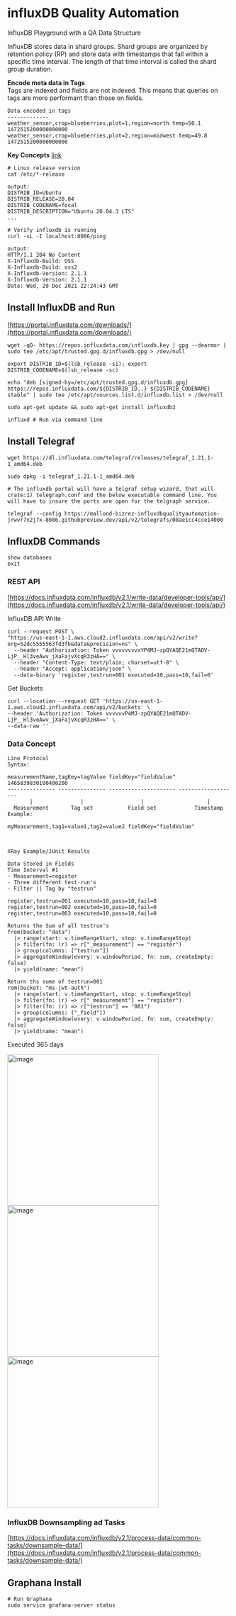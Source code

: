 # influxDB Quality Automation
InfluxDB Playground with a QA Data Structure

InfluxDB stores data in shard groups. Shard groups are organized by retention policy (RP) and store data with timestamps that fall within a specific time interval. The length of that time interval is called the shard group duration.

**Encode meta data in Tags**  
Tags are indexed and fields are not indexed. This means that queries on tags are more performant than those on fields.

```
Data encoded in tags
-------------
weather_sensor,crop=blueberries,plot=1,region=north temp=50.1 1472515200000000000
weather_sensor,crop=blueberries,plot=2,region=midwest temp=49.8 1472515200000000000
```
**Key Concepts** [link](https://archive.docs.influxdata.com/influxdb/v1.2/concepts/key_concepts/)

```
# Linux release version
cat /etc/*-release 

output:
DISTRIB_ID=Ubuntu
DISTRIB_RELEASE=20.04
DISTRIB_CODENAME=focal
DISTRIB_DESCRIPTION="Ubuntu 20.04.3 LTS"
...
```
```
# Verify influxdb is running
curl -sL -I localhost:8086/ping

output:
HTTP/1.1 204 No Content
X-Influxdb-Build: OSS
X-Influxdb-Build: oss2
X-Influxdb-Version: 2.1.1
X-Influxdb-Version: 2.1.1
Date: Wed, 29 Dec 2021 22:24:43 GMT

```
## Install InfluxDB and Run

[https://portal.influxdata.com/downloads/](https://portal.influxdata.com/downloads/)

```
wget -qO- https://repos.influxdata.com/influxdb.key | gpg --dearmor | sudo tee /etc/apt/trusted.gpg.d/influxdb.gpg > /dev/null

export DISTRIB_ID=$(lsb_release -si); export DISTRIB_CODENAME=$(lsb_release -sc)

echo "deb [signed-by=/etc/apt/trusted.gpg.d/influxdb.gpg] https://repos.influxdata.com/${DISTRIB_ID,,} ${DISTRIB_CODENAME} stable" | sudo tee /etc/apt/sources.list.d/influxdb.list > /dev/null

sudo apt-get update && sudo apt-get install influxdb2

```
```
influxd # Run via command line
```

## Install Telegraf
```
wget https://dl.influxdata.com/telegraf/releases/telegraf_1.21.1-1_amd64.deb

sudo dpkg -i telegraf_1.21.1-1_amd64.deb
```

```
# The influxdb portal will have a telgraf setup wizard, that will crate:1) telegraph.conf and the below executable command line. You will have to insure the ports are open for the telgraph service.

telegraf --config https://mallond-bizrez-influxdbqualityautomation-jrwvr7x2j7x-8086.githubpreview.dev/api/v2/telegrafs/08ae1cc4cce14000
```


## InfluxDB Commands
```
show databases
exit
```

### REST API
[https://docs.influxdata.com/influxdb/v2.1/write-data/developer-tools/api/](https://docs.influxdata.com/influxdb/v2.1/write-data/developer-tools/api/)

InfluxDB API Write
```
curl --request POST \
"https://us-east-1-1.aws.cloud2.influxdata.com/api/v2/write?org=52dc5555563fd3fb&data&precision=ns" \
  --header "Authorization: Token vvvvvvvvxYP4MJ-zpQYAQE21mQTADV-LjP__Hl3veAwv_jXaFajvXcqR3zHA==" \
  --header "Content-Type: text/plain; charset=utf-8" \
  --header "Accept: application/json" \
  --data-binary 'register,testrun=001 executed=10,pass=10,fail=0'
```
Get Buckets
```
curl --location --request GET 'https://us-east-1-1.aws.cloud2.influxdata.com/api/v2/buckets' \
--header 'Authorization: Token vvvvvvP4MJ-zpQYAQE21mQTADV-LjP__Hl3veAwv_jXaFajvXcqR3zHA==' \
--data-raw ''
```

### Data Concept
```
Line Protocal
Syntax:

measurementName,tagKey=tagValue fieldKey="fieldValue" 1465839830100400200
--------------- --------------- --------------------- -------------------
       |               |                  |                    |
  Measurement       Tag set           Field set            Timestamp
Example:

myMeasurement,tag1=value1,tag2=value2 fieldKey="fieldValue"  



XRay Example/JUnit Results

Data Stored in Fields
Time Interval #1 
- Measurement=register  
- Three different test-run's  
- Filter || Tag by "testrun"

register,testrun=001 executed=10,pass=10,fail=0  
register,testrun=002 executed=10,pass=10,fail=0  
register,testrun=003 executed=10,pass=10,fail=0  

Returns the Sum of all testrun's
from(bucket: "data")
  |> range(start: v.timeRangeStart, stop: v.timeRangeStop)
  |> filter(fn: (r) => r["_measurement"] == "register")
  |> group(columns: ["testrun"])
  |> aggregateWindow(every: v.windowPeriod, fn: sum, createEmpty: false)
  |> yield(name: "mean")
  
Return ths sume of testrun=001
rom(bucket: "ms-jwt-auth")
  |> range(start: v.timeRangeStart, stop: v.timeRangeStop)
  |> filter(fn: (r) => r["_measurement"] == "register")
  |> filter(fn: (r) => r["testrun"] == "001")
  |> group(columns: ["_field"])
  |> aggregateWindow(every: v.windowPeriod, fn: sum, createEmpty: false)
  |> yield(name: "mean")

```

Executed 365 days

<img width="341" alt="image" src="https://user-images.githubusercontent.com/993459/210431517-69e87edc-30b3-491c-adcd-b6b667cdd44b.png">

<img width="341" alt="image" src="https://user-images.githubusercontent.com/993459/210431916-20df4bfa-1231-47ab-b906-e167d06beebc.png">

<img width="341" alt="image" src="https://user-images.githubusercontent.com/993459/210431988-3121fa97-2dfb-4671-9619-1128600dfc40.png">






### InfluxDB Downsampling ad Tasks
[https://docs.influxdata.com/influxdb/v2.1/process-data/common-tasks/downsample-data/](https://docs.influxdata.com/influxdb/v2.1/process-data/common-tasks/downsample-data/)

## Graphana Install
```
# Run Graphana
sudo service grafana-server status
```
